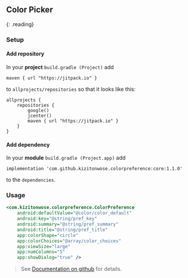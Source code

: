 ## Color Picker
{: .reading}

### Setup

#### Add repository
In your **project** `build.gradle (Project)` add
````
maven { url "https://jitpack.io" }
````
to `allprojects/repositories` so that it looks like this:

````
allprojects {
    repositories {
        google()
        jcenter()
        maven { url "https://jitpack.io" }
    }
}
````

#### Add dependency
In your **module** `build.gradle (Project.app)` add
````
implementation 'com.github.kizitonwose.colorpreference:core:1.1.0'
````
to the `dependencies`.

### Usage
```` xml
<com.kizitonwose.colorpreference.ColorPreference
	android:defaultValue="@color/color_default"
	android:key="@string/pref_key"
	android:summary="@string/pref_summary"
	android:title="@string/pref_title"
	app:colorShape="circle"
	app:colorChoices="@array/color_choices"
	app:viewSize="large"
	app:numColumns="5"
	app:showDialog="true" />
````

> See [Documentation on github](https://github.com/kizitonwose/colorpreference) for details.